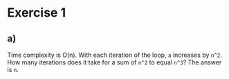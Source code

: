 # Exercise 1
## a)
Time complexity is O(n).
With each iteration of the loop, `a` increases by `n^2`.  How many iterations does it take for a sum of `n^2` to equal `n^3`?  The answer is `n`.